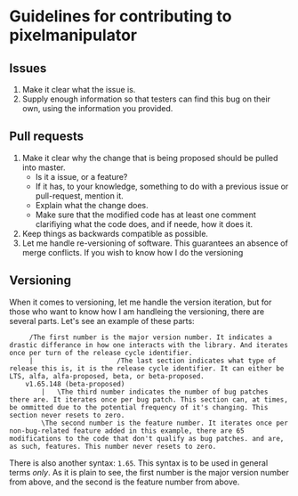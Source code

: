 # Guidelines for contributing to pixelmanipulator

## Issues

1. Make it clear what the issue is.
2. Supply enough information so that testers can find this bug on their own, using the information you provided.

## Pull requests

1. Make it clear why the change that is being proposed should be pulled into master.
	* Is it a issue, or a feature?
	* If it has, to your knowledge, something to do with a previous issue or pull-request, mention it.
	* Explain what the change does.
	* Make sure that the modified code has at least one comment clarifiying what the code does, and if neede, how it does it.
2. Keep things as backwards compatible as possible.
3. Let me handle re-versioning of software. This guarantees an absence of merge conflicts. If you wish to know how I do the versioning

## Versioning

When it comes to versioning, let me handle the version iteration, but for those who want to know how I am handleing the versioning, there are several parts.
Let's see an example of these parts:

         /The first number is the major version number. It indicates a drastic differance in how one interacts with the library. And iterates once per turn of the release cycle identifier.
         |                     /The last section indicates what type of release this is, it is the release cycle identifier. It can either be LTS, alfa, alfa-proposed, beta, or beta-proposed.
        v1.65.148 (beta-proposed)
            |   \The third number indicates the number of bug patches there are. It iterates once per bug patch. This section can, at times, be ommitted due to the potential frequency of it's changing. This section never resets to zero.
            \The second number is the feature number. It iterates once per non-bug-related feature added in this example, there are 65 modifications to the code that don't qualify as bug patches. and are, as such, features. This number never resets to zero.

There is also another syntax: `1.65`. This syntax is to be used in general terms _only_.
As it is plain to see, the first number is the major version number from above, and the second is the feature number from above.
    
